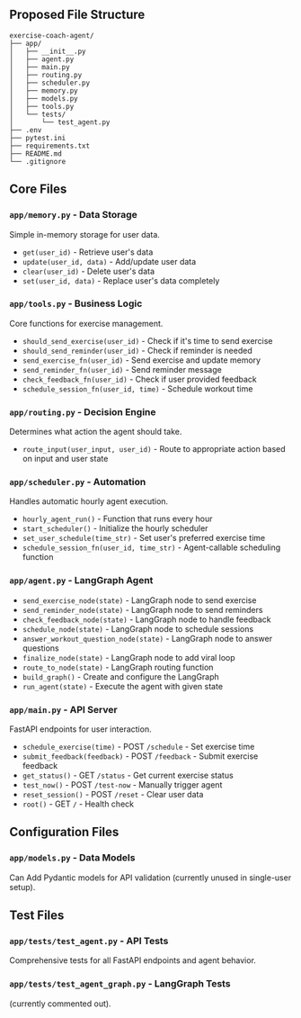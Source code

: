 ## Proposed File Structure

```
exercise-coach-agent/
├── app/
│   ├── __init__.py
│   ├── agent.py
│   ├── main.py
│   ├── routing.py
│   ├── scheduler.py
│   ├── memory.py
│   ├── models.py
│   ├── tools.py
│   └── tests/
│       └── test_agent.py
├── .env
├── pytest.ini
├── requirements.txt
├── README.md
└── .gitignore
```

## Core Files

### `app/memory.py` - Data Storage
Simple in-memory storage for user data.
- `get(user_id)` - Retrieve user's data
- `update(user_id, data)` - Add/update user data  
- `clear(user_id)` - Delete user's data
- `set(user_id, data)` - Replace user's data completely

### `app/tools.py` - Business Logic
Core functions for exercise management.
- `should_send_exercise(user_id)` - Check if it's time to send exercise
- `should_send_reminder(user_id)` - Check if reminder is needed
- `send_exercise_fn(user_id)` - Send exercise and update memory
- `send_reminder_fn(user_id)` - Send reminder message
- `check_feedback_fn(user_id)` - Check if user provided feedback
- `schedule_session_fn(user_id, time)` - Schedule workout time

### `app/routing.py` - Decision Engine
Determines what action the agent should take.
- `route_input(user_input, user_id)` - Route to appropriate action based on input and user state

### `app/scheduler.py` - Automation
Handles automatic hourly agent execution.
- `hourly_agent_run()` - Function that runs every hour
- `start_scheduler()` - Initialize the hourly scheduler
- `set_user_schedule(time_str)` - Set user's preferred exercise time
- `schedule_session_fn(user_id, time_str)` - Agent-callable scheduling function

### `app/agent.py` - LangGraph Agent
- `send_exercise_node(state)` - LangGraph node to send exercise
- `send_reminder_node(state)` - LangGraph node to send reminders
- `check_feedback_node(state)` - LangGraph node to handle feedback
- `schedule_node(state)` - LangGraph node to schedule sessions
- `answer_workout_question_node(state)` - LangGraph node to answer questions
- `finalize_node(state)` - LangGraph node to add viral loop
- `route_to_node(state)` - LangGraph routing function
- `build_graph()` - Create and configure the LangGraph
- `run_agent(state)` - Execute the agent with given state

### `app/main.py` - API Server
FastAPI endpoints for user interaction.
- `schedule_exercise(time)` - POST `/schedule` - Set exercise time
- `submit_feedback(feedback)` - POST `/feedback` - Submit exercise feedback
- `get_status()` - GET `/status` - Get current exercise status
- `test_now()` - POST `/test-now` - Manually trigger agent
- `reset_session()` - POST `/reset` - Clear user data
- `root()` - GET `/` - Health check

## Configuration Files

### `app/models.py` - Data Models
Can Add Pydantic models for API validation (currently unused in single-user setup).

## Test Files

### `app/tests/test_agent.py` - API Tests
Comprehensive tests for all FastAPI endpoints and agent behavior.

### `app/tests/test_agent_graph.py` - LangGraph Tests  
(currently commented out).
